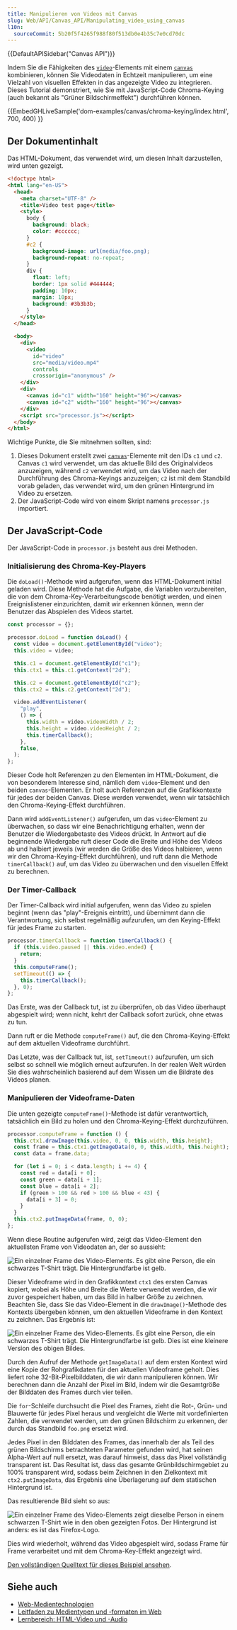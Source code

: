 ```yaml
---
title: Manipulieren von Videos mit Canvas
slug: Web/API/Canvas_API/Manipulating_video_using_canvas
l10n:
  sourceCommit: 5b20f5f4265f988f80f513db0e4b35c7e0cd70dc
---
```


{{DefaultAPISidebar("Canvas API")}}

Indem Sie die Fähigkeiten des [`video`](/de/docs/Web/HTML/Element/video)-Elements mit einem [`canvas`](/de/docs/Web/HTML/Element/canvas) kombinieren, können Sie Videodaten in Echtzeit manipulieren, um eine Vielzahl von visuellen Effekten in das angezeigte Video zu integrieren. Dieses Tutorial demonstriert, wie Sie mit JavaScript-Code Chroma-Keying (auch bekannt als "Grüner Bildschirmeffekt") durchführen können.

{{EmbedGHLiveSample('dom-examples/canvas/chroma-keying/index.html', 700, 400) }}

## Der Dokumentinhalt

Das HTML-Dokument, das verwendet wird, um diesen Inhalt darzustellen, wird unten gezeigt.

```html
<!doctype html>
<html lang="en-US">
  <head>
    <meta charset="UTF-8" />
    <title>Video test page</title>
    <style>
      body {
        background: black;
        color: #cccccc;
      }
      #c2 {
        background-image: url(media/foo.png);
        background-repeat: no-repeat;
      }
      div {
        float: left;
        border: 1px solid #444444;
        padding: 10px;
        margin: 10px;
        background: #3b3b3b;
      }
    </style>
  </head>

  <body>
    <div>
      <video
        id="video"
        src="media/video.mp4"
        controls
        crossorigin="anonymous" />
    </div>
    <div>
      <canvas id="c1" width="160" height="96"></canvas>
      <canvas id="c2" width="160" height="96"></canvas>
    </div>
    <script src="processor.js"></script>
  </body>
</html>
```

Wichtige Punkte, die Sie mitnehmen sollten, sind:

1. Dieses Dokument erstellt zwei [`canvas`](/de/docs/Web/HTML/Element/canvas)-Elemente mit den IDs `c1` und `c2`. Canvas `c1` wird verwendet, um das aktuelle Bild des Originalvideos anzuzeigen, während `c2` verwendet wird, um das Video nach der Durchführung des Chroma-Keyings anzuzeigen; `c2` ist mit dem Standbild vorab geladen, das verwendet wird, um den grünen Hintergrund im Video zu ersetzen.
2. Der JavaScript-Code wird von einem Skript namens `processor.js` importiert.

## Der JavaScript-Code

Der JavaScript-Code in `processor.js` besteht aus drei Methoden.

### Initialisierung des Chroma-Key-Players

Die `doLoad()`-Methode wird aufgerufen, wenn das HTML-Dokument initial geladen wird. Diese Methode hat die Aufgabe, die Variablen vorzubereiten, die von dem Chroma-Key-Verarbeitungscode benötigt werden, und einen Ereignislistener einzurichten, damit wir erkennen können, wenn der Benutzer das Abspielen des Videos startet.

```js
const processor = {};

processor.doLoad = function doLoad() {
  const video = document.getElementById("video");
  this.video = video;

  this.c1 = document.getElementById("c1");
  this.ctx1 = this.c1.getContext("2d");

  this.c2 = document.getElementById("c2");
  this.ctx2 = this.c2.getContext("2d");

  video.addEventListener(
    "play",
    () => {
      this.width = video.videoWidth / 2;
      this.height = video.videoHeight / 2;
      this.timerCallback();
    },
    false,
  );
};
```

Dieser Code holt Referenzen zu den Elementen im HTML-Dokument, die von besonderem Interesse sind, nämlich dem `video`-Element und den beiden `canvas`-Elementen. Er holt auch Referenzen auf die Grafikkontexte für jedes der beiden Canvas. Diese werden verwendet, wenn wir tatsächlich den Chroma-Keying-Effekt durchführen.

Dann wird `addEventListener()` aufgerufen, um das `video`-Element zu überwachen, so dass wir eine Benachrichtigung erhalten, wenn der Benutzer die Wiedergabetaste des Videos drückt. In Antwort auf die beginnende Wiedergabe ruft dieser Code die Breite und Höhe des Videos ab und halbiert jeweils (wir werden die Größe des Videos halbieren, wenn wir den Chroma-Keying-Effekt durchführen), und ruft dann die Methode `timerCallback()` auf, um das Video zu überwachen und den visuellen Effekt zu berechnen.

### Der Timer-Callback

Der Timer-Callback wird initial aufgerufen, wenn das Video zu spielen beginnt (wenn das "play"-Ereignis eintritt), und übernimmt dann die Verantwortung, sich selbst regelmäßig aufzurufen, um den Keying-Effekt für jedes Frame zu starten.

```js
processor.timerCallback = function timerCallback() {
  if (this.video.paused || this.video.ended) {
    return;
  }
  this.computeFrame();
  setTimeout(() => {
    this.timerCallback();
  }, 0);
};
```

Das Erste, was der Callback tut, ist zu überprüfen, ob das Video überhaupt abgespielt wird; wenn nicht, kehrt der Callback sofort zurück, ohne etwas zu tun.

Dann ruft er die Methode `computeFrame()` auf, die den Chroma-Keying-Effekt auf dem aktuellen Videoframe durchführt.

Das Letzte, was der Callback tut, ist, `setTimeout()` aufzurufen, um sich selbst so schnell wie möglich erneut aufzurufen. In der realen Welt würden Sie dies wahrscheinlich basierend auf dem Wissen um die Bildrate des Videos planen.

### Manipulieren der Videoframe-Daten

Die unten gezeigte `computeFrame()`-Methode ist dafür verantwortlich, tatsächlich ein Bild zu holen und den Chroma-Keying-Effekt durchzuführen.

```js
processor.computeFrame = function () {
  this.ctx1.drawImage(this.video, 0, 0, this.width, this.height);
  const frame = this.ctx1.getImageData(0, 0, this.width, this.height);
  const data = frame.data;

  for (let i = 0; i < data.length; i += 4) {
    const red = data[i + 0];
    const green = data[i + 1];
    const blue = data[i + 2];
    if (green > 100 && red > 100 && blue < 43) {
      data[i + 3] = 0;
    }
  }
  this.ctx2.putImageData(frame, 0, 0);
};
```

Wenn diese Routine aufgerufen wird, zeigt das Video-Element den aktuellsten Frame von Videodaten an, der so aussieht:

![Ein einzelner Frame des Video-Elements. Es gibt eine Person, die ein schwarzes T-Shirt trägt. Die Hintergrundfarbe ist gelb.](video.png)

Dieser Videoframe wird in den Grafikkontext `ctx1` des ersten Canvas kopiert, wobei als Höhe und Breite die Werte verwendet werden, die wir zuvor gespeichert haben, um das Bild in halber Größe zu zeichnen. Beachten Sie, dass Sie das Video-Element in die `drawImage()`-Methode des Kontexts übergeben können, um den aktuellen Videoframe in den Kontext zu zeichnen. Das Ergebnis ist:

![Ein einzelner Frame des Video-Elements. Es gibt eine Person, die ein schwarzes T-Shirt trägt. Die Hintergrundfarbe ist gelb. Dies ist eine kleinere Version des obigen Bildes.](sourcectx.png)

Durch den Aufruf der Methode `getImageData()` auf dem ersten Kontext wird eine Kopie der Rohgrafikdaten für den aktuellen Videoframe geholt. Dies liefert rohe 32-Bit-Pixelbilddaten, die wir dann manipulieren können. Wir berechnen dann die Anzahl der Pixel im Bild, indem wir die Gesamtgröße der Bilddaten des Frames durch vier teilen.

Die `for`-Schleife durchsucht die Pixel des Frames, zieht die Rot-, Grün- und Blauwerte für jedes Pixel heraus und vergleicht die Werte mit vordefinierten Zahlen, die verwendet werden, um den grünen Bildschirm zu erkennen, der durch das Standbild `foo.png` ersetzt wird.

Jedes Pixel in den Bilddaten des Frames, das innerhalb der als Teil des grünen Bildschirms betrachteten Parameter gefunden wird, hat seinen Alpha-Wert auf null ersetzt, was darauf hinweist, dass das Pixel vollständig transparent ist. Das Resultat ist, dass das gesamte Grünbildschirmgebiet zu 100% transparent wird, sodass beim Zeichnen in den Zielkontext mit `ctx2.putImageData`, das Ergebnis eine Überlagerung auf dem statischen Hintergrund ist.

Das resultierende Bild sieht so aus:

![Ein einzelner Frame des Video-Elements zeigt dieselbe Person in einem schwarzen T-Shirt wie in den oben gezeigten Fotos. Der Hintergrund ist anders: es ist das Firefox-Logo.](output.png)

Dies wird wiederholt, während das Video abgespielt wird, sodass Frame für Frame verarbeitet und mit dem Chroma-Key-Effekt angezeigt wird.

[Den vollständigen Quelltext für dieses Beispiel ansehen](https://github.com/mdn/dom-examples/tree/main/canvas/chroma-keying).

## Siehe auch

- [Web-Medientechnologien](/de/docs/Web/Media)
- [Leitfaden zu Medientypen und -formaten im Web](/de/docs/Web/Media/Formats)
- [Lernbereich: HTML-Video und -Audio](/de/docs/Learn_web_development/Core/Structuring_content/HTML_video_and_audio)
